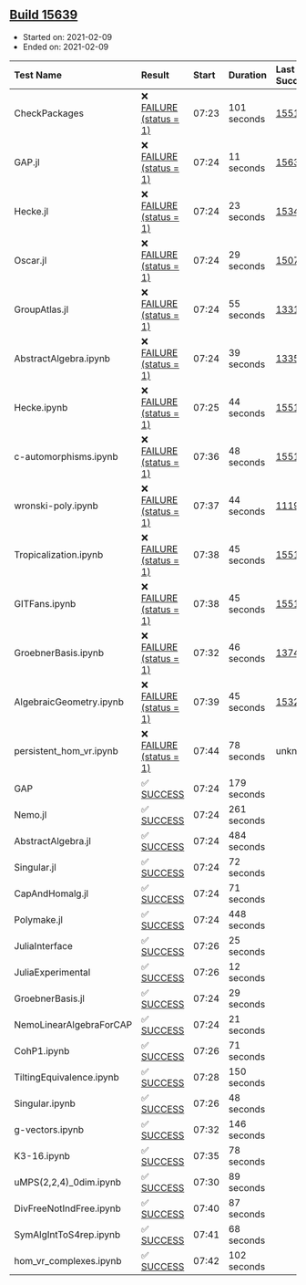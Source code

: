 ## [Build 15639](https://oscarci.mathematik.uni-kl.de/job/oscar/15639/)

* Started on: 2021-02-09
* Ended on: 2021-02-09

| Test Name    | Result | Start | Duration | Last Success | First Failure |
|:-------------|:-------|:------|:---------|:-------------|:--------------|
| CheckPackages | ❌ [FAILURE (status = 1)](https://oscarci.mathematik.uni-kl.de/job/oscar/15639/artifact/logs/build-15639/CheckPackages.log) | 07:23 | 101 seconds | [15514](https://oscarci.mathematik.uni-kl.de/job/oscar/15514/) | [15515](https://oscarci.mathematik.uni-kl.de/job/oscar/15515/) |
| GAP.jl | ❌ [FAILURE (status = 1)](https://oscarci.mathematik.uni-kl.de/job/oscar/15639/artifact/logs/build-15639/GAP.jl.log) | 07:24 | 11 seconds | [15638](https://oscarci.mathematik.uni-kl.de/job/oscar/15638/) | [15639](https://oscarci.mathematik.uni-kl.de/job/oscar/15639/) |
| Hecke.jl | ❌ [FAILURE (status = 1)](https://oscarci.mathematik.uni-kl.de/job/oscar/15639/artifact/logs/build-15639/Hecke.jl.log) | 07:24 | 23 seconds | [15344](https://oscarci.mathematik.uni-kl.de/job/oscar/15344/) | [15348](https://oscarci.mathematik.uni-kl.de/job/oscar/15348/) |
| Oscar.jl | ❌ [FAILURE (status = 1)](https://oscarci.mathematik.uni-kl.de/job/oscar/15639/artifact/logs/build-15639/Oscar.jl.log) | 07:24 | 29 seconds | [15079](https://oscarci.mathematik.uni-kl.de/job/oscar/15079/) | [15080](https://oscarci.mathematik.uni-kl.de/job/oscar/15080/) |
| GroupAtlas.jl | ❌ [FAILURE (status = 1)](https://oscarci.mathematik.uni-kl.de/job/oscar/15639/artifact/logs/build-15639/GroupAtlas.jl.log) | 07:24 | 55 seconds | [13311](https://oscarci.mathematik.uni-kl.de/job/oscar/13311/) | [13312](https://oscarci.mathematik.uni-kl.de/job/oscar/13312/) |
| AbstractAlgebra.ipynb | ❌ [FAILURE (status = 1)](https://oscarci.mathematik.uni-kl.de/job/oscar/15639/artifact/logs/build-15639/AbstractAlgebra.ipynb.log) | 07:24 | 39 seconds | [13355](https://oscarci.mathematik.uni-kl.de/job/oscar/13355/) | [13356](https://oscarci.mathematik.uni-kl.de/job/oscar/13356/) |
| Hecke.ipynb | ❌ [FAILURE (status = 1)](https://oscarci.mathematik.uni-kl.de/job/oscar/15639/artifact/logs/build-15639/Hecke.ipynb.log) | 07:25 | 44 seconds | [15514](https://oscarci.mathematik.uni-kl.de/job/oscar/15514/) | [15515](https://oscarci.mathematik.uni-kl.de/job/oscar/15515/) |
| c-automorphisms.ipynb | ❌ [FAILURE (status = 1)](https://oscarci.mathematik.uni-kl.de/job/oscar/15639/artifact/logs/build-15639/c-automorphisms.ipynb.log) | 07:36 | 48 seconds | [15514](https://oscarci.mathematik.uni-kl.de/job/oscar/15514/) | [15515](https://oscarci.mathematik.uni-kl.de/job/oscar/15515/) |
| wronski-poly.ipynb | ❌ [FAILURE (status = 1)](https://oscarci.mathematik.uni-kl.de/job/oscar/15639/artifact/logs/build-15639/wronski-poly.ipynb.log) | 07:37 | 44 seconds | [11192](https://oscarci.mathematik.uni-kl.de/job/oscar/11192/) | [11193](https://oscarci.mathematik.uni-kl.de/job/oscar/11193/) |
| Tropicalization.ipynb | ❌ [FAILURE (status = 1)](https://oscarci.mathematik.uni-kl.de/job/oscar/15639/artifact/logs/build-15639/Tropicalization.ipynb.log) | 07:38 | 45 seconds | [15514](https://oscarci.mathematik.uni-kl.de/job/oscar/15514/) | [15515](https://oscarci.mathematik.uni-kl.de/job/oscar/15515/) |
| GITFans.ipynb | ❌ [FAILURE (status = 1)](https://oscarci.mathematik.uni-kl.de/job/oscar/15639/artifact/logs/build-15639/GITFans.ipynb.log) | 07:38 | 45 seconds | [15514](https://oscarci.mathematik.uni-kl.de/job/oscar/15514/) | [15515](https://oscarci.mathematik.uni-kl.de/job/oscar/15515/) |
| GroebnerBasis.ipynb | ❌ [FAILURE (status = 1)](https://oscarci.mathematik.uni-kl.de/job/oscar/15639/artifact/logs/build-15639/GroebnerBasis.ipynb.log) | 07:32 | 46 seconds | [13748](https://oscarci.mathematik.uni-kl.de/job/oscar/13748/) | [13749](https://oscarci.mathematik.uni-kl.de/job/oscar/13749/) |
| AlgebraicGeometry.ipynb | ❌ [FAILURE (status = 1)](https://oscarci.mathematik.uni-kl.de/job/oscar/15639/artifact/logs/build-15639/AlgebraicGeometry.ipynb.log) | 07:39 | 45 seconds | [15322](https://oscarci.mathematik.uni-kl.de/job/oscar/15322/) | [15323](https://oscarci.mathematik.uni-kl.de/job/oscar/15323/) |
| persistent_hom_vr.ipynb | ❌ [FAILURE (status = 1)](https://oscarci.mathematik.uni-kl.de/job/oscar/15639/artifact/logs/build-15639/persistent_hom_vr.ipynb.log) | 07:44 | 78 seconds | unknown | unknown |
| GAP | ✅ [SUCCESS](https://oscarci.mathematik.uni-kl.de/job/oscar/15639/artifact/logs/build-15639/GAP.log) | 07:24 | 179 seconds |  |  |
| Nemo.jl | ✅ [SUCCESS](https://oscarci.mathematik.uni-kl.de/job/oscar/15639/artifact/logs/build-15639/Nemo.jl.log) | 07:24 | 261 seconds |  |  |
| AbstractAlgebra.jl | ✅ [SUCCESS](https://oscarci.mathematik.uni-kl.de/job/oscar/15639/artifact/logs/build-15639/AbstractAlgebra.jl.log) | 07:24 | 484 seconds |  |  |
| Singular.jl | ✅ [SUCCESS](https://oscarci.mathematik.uni-kl.de/job/oscar/15639/artifact/logs/build-15639/Singular.jl.log) | 07:24 | 72 seconds |  |  |
| CapAndHomalg.jl | ✅ [SUCCESS](https://oscarci.mathematik.uni-kl.de/job/oscar/15639/artifact/logs/build-15639/CapAndHomalg.jl.log) | 07:24 | 71 seconds |  |  |
| Polymake.jl | ✅ [SUCCESS](https://oscarci.mathematik.uni-kl.de/job/oscar/15639/artifact/logs/build-15639/Polymake.jl.log) | 07:24 | 448 seconds |  |  |
| JuliaInterface | ✅ [SUCCESS](https://oscarci.mathematik.uni-kl.de/job/oscar/15639/artifact/logs/build-15639/JuliaInterface.log) | 07:26 | 25 seconds |  |  |
| JuliaExperimental | ✅ [SUCCESS](https://oscarci.mathematik.uni-kl.de/job/oscar/15639/artifact/logs/build-15639/JuliaExperimental.log) | 07:26 | 12 seconds |  |  |
| GroebnerBasis.jl | ✅ [SUCCESS](https://oscarci.mathematik.uni-kl.de/job/oscar/15639/artifact/logs/build-15639/GroebnerBasis.jl.log) | 07:24 | 29 seconds |  |  |
| NemoLinearAlgebraForCAP | ✅ [SUCCESS](https://oscarci.mathematik.uni-kl.de/job/oscar/15639/artifact/logs/build-15639/NemoLinearAlgebraForCAP.log) | 07:24 | 21 seconds |  |  |
| CohP1.ipynb | ✅ [SUCCESS](https://oscarci.mathematik.uni-kl.de/job/oscar/15639/artifact/logs/build-15639/CohP1.ipynb.log) | 07:26 | 71 seconds |  |  |
| TiltingEquivalence.ipynb | ✅ [SUCCESS](https://oscarci.mathematik.uni-kl.de/job/oscar/15639/artifact/logs/build-15639/TiltingEquivalence.ipynb.log) | 07:28 | 150 seconds |  |  |
| Singular.ipynb | ✅ [SUCCESS](https://oscarci.mathematik.uni-kl.de/job/oscar/15639/artifact/logs/build-15639/Singular.ipynb.log) | 07:26 | 48 seconds |  |  |
| g-vectors.ipynb | ✅ [SUCCESS](https://oscarci.mathematik.uni-kl.de/job/oscar/15639/artifact/logs/build-15639/g-vectors.ipynb.log) | 07:32 | 146 seconds |  |  |
| K3-16.ipynb | ✅ [SUCCESS](https://oscarci.mathematik.uni-kl.de/job/oscar/15639/artifact/logs/build-15639/K3-16.ipynb.log) | 07:35 | 78 seconds |  |  |
| uMPS(2,2,4)_0dim.ipynb | ✅ [SUCCESS](https://oscarci.mathematik.uni-kl.de/job/oscar/15639/artifact/logs/build-15639/uMPS-2-2-4-_0dim.ipynb.log) | 07:30 | 89 seconds |  |  |
| DivFreeNotIndFree.ipynb | ✅ [SUCCESS](https://oscarci.mathematik.uni-kl.de/job/oscar/15639/artifact/logs/build-15639/DivFreeNotIndFree.ipynb.log) | 07:40 | 87 seconds |  |  |
| SymAlgIntToS4rep.ipynb | ✅ [SUCCESS](https://oscarci.mathematik.uni-kl.de/job/oscar/15639/artifact/logs/build-15639/SymAlgIntToS4rep.ipynb.log) | 07:41 | 68 seconds |  |  |
| hom_vr_complexes.ipynb | ✅ [SUCCESS](https://oscarci.mathematik.uni-kl.de/job/oscar/15639/artifact/logs/build-15639/hom_vr_complexes.ipynb.log) | 07:42 | 102 seconds |  |  |
